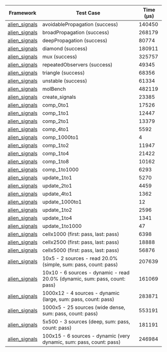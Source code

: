 | Framework | Test Case | Time (μs) |
| --- | --- | --- |
| [alien_signals](https://github.com/medz/alien-signals-dart) | avoidablePropagation (success) | 140450 |
| [alien_signals](https://github.com/medz/alien-signals-dart) | broadPropagation (success) | 268179 |
| [alien_signals](https://github.com/medz/alien-signals-dart) | deepPropagation (success) | 80774 |
| [alien_signals](https://github.com/medz/alien-signals-dart) | diamond (success) | 180911 |
| [alien_signals](https://github.com/medz/alien-signals-dart) | mux (success) | 325757 |
| [alien_signals](https://github.com/medz/alien-signals-dart) | repeatedObservers (success) | 49345 |
| [alien_signals](https://github.com/medz/alien-signals-dart) | triangle (success) | 68356 |
| [alien_signals](https://github.com/medz/alien-signals-dart) | unstable (success) | 61334 |
| [alien_signals](https://github.com/medz/alien-signals-dart) | molBench | 482119 |
| [alien_signals](https://github.com/medz/alien-signals-dart) | create_signals | 23385 |
| [alien_signals](https://github.com/medz/alien-signals-dart) | comp_0to1 | 17526 |
| [alien_signals](https://github.com/medz/alien-signals-dart) | comp_1to1 | 12447 |
| [alien_signals](https://github.com/medz/alien-signals-dart) | comp_2to1 | 13379 |
| [alien_signals](https://github.com/medz/alien-signals-dart) | comp_4to1 | 5592 |
| [alien_signals](https://github.com/medz/alien-signals-dart) | comp_1000to1 | 4 |
| [alien_signals](https://github.com/medz/alien-signals-dart) | comp_1to2 | 11947 |
| [alien_signals](https://github.com/medz/alien-signals-dart) | comp_1to4 | 21422 |
| [alien_signals](https://github.com/medz/alien-signals-dart) | comp_1to8 | 10162 |
| [alien_signals](https://github.com/medz/alien-signals-dart) | comp_1to1000 | 6293 |
| [alien_signals](https://github.com/medz/alien-signals-dart) | update_1to1 | 5270 |
| [alien_signals](https://github.com/medz/alien-signals-dart) | update_2to1 | 4459 |
| [alien_signals](https://github.com/medz/alien-signals-dart) | update_4to1 | 1362 |
| [alien_signals](https://github.com/medz/alien-signals-dart) | update_1000to1 | 12 |
| [alien_signals](https://github.com/medz/alien-signals-dart) | update_1to2 | 2596 |
| [alien_signals](https://github.com/medz/alien-signals-dart) | update_1to4 | 1341 |
| [alien_signals](https://github.com/medz/alien-signals-dart) | update_1to1000 | 47 |
| [alien_signals](https://github.com/medz/alien-signals-dart) | cellx1000 (first: pass, last: pass) | 6398 |
| [alien_signals](https://github.com/medz/alien-signals-dart) | cellx2500 (first: pass, last: pass) | 18888 |
| [alien_signals](https://github.com/medz/alien-signals-dart) | cellx5000 (first: pass, last: pass) | 56876 |
| [alien_signals](https://github.com/medz/alien-signals-dart) | 10x5 - 2 sources - read 20.0% (simple, sum: pass, count: pass) | 207639 |
| [alien_signals](https://github.com/medz/alien-signals-dart) | 10x10 - 6 sources - dynamic - read 20.0% (dynamic, sum: pass, count: pass) | 161069 |
| [alien_signals](https://github.com/medz/alien-signals-dart) | 1000x12 - 4 sources - dynamic (large, sum: pass, count: pass) | 283871 |
| [alien_signals](https://github.com/medz/alien-signals-dart) | 1000x5 - 25 sources (wide dense, sum: pass, count: pass) | 553191 |
| [alien_signals](https://github.com/medz/alien-signals-dart) | 5x500 - 3 sources (deep, sum: pass, count: pass) | 181191 |
| [alien_signals](https://github.com/medz/alien-signals-dart) | 100x15 - 6 sources - dynamic (very dynamic, sum: pass, count: pass) | 246984 |
